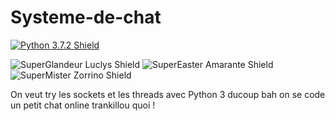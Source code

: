 # Systeme-de-chat

<a href='https://www.python.org/downloads' ><img src='https://img.shields.io/badge/Python-3.7.2-success.svg?logo=python&logoColor=red&style=popout' title='Python 3.7.2 Shield'/></a>


<img src='https://img.shields.io/badge/Super Master-Luclys-red.svg?logo=wolfram&logoColor=blue&style=popout' title='SuperGlandeur Luclys Shield'/></a>
<img src='https://img.shields.io/badge/Super Easter-Amarante-success.svg?logo=envato&logoColor=pink&style=popout' title='SuperEaster Amarante Shield'/></a>
<img src='https://img.shields.io/badge/Super Mister-Zorrino-important.svg?logo=matternet&logoColor=9cf&style=popout' title='SuperMister Zorrino Shield'/></a>

On veut try les sockets et les threads avec Python 3 ducoup bah on se code un petit chat online trankillou quoi !
